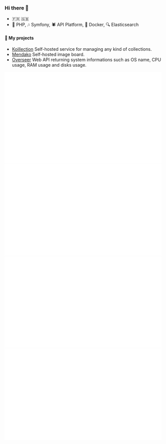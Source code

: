 ### Hi there 👋

- 🇫🇷 🇬🇧
- 🐘 PHP, 🎶 Symfony, 🕷️ API Platform, 🐳 Docker, 🔍 Elasticsearch

#### :seedling: My projects
- [Koillection](https://github.com/koillection/koillection) Self-hosted service for managing any kind of collections. 
- [Mendako](https://github.com/benjaminjonard/mendako) Self-hosted image board. 
- [Overseer](https://github.com/benjaminjonard/overseer) Web API returning system informations such as OS name, CPU usage, RAM usage and disks usage. 

<p align="center">
    <img src="https://raw.githubusercontent.com/benjaminjonard/github-stats/master/generated/overview.svg#gh-dark-mode-only">
    <img src="https://raw.githubusercontent.com/benjaminjonard/github-stats/master/generated/languages.svg#gh-dark-mode-only">
    <img src="https://raw.githubusercontent.com/benjaminjonard/github-stats/master/generated/overview.svg#gh-light-mode-only">
    <img src="https://raw.githubusercontent.com/benjaminjonard/github-stats/master/generated/languages.svg#gh-light-mode-only">
</p>
